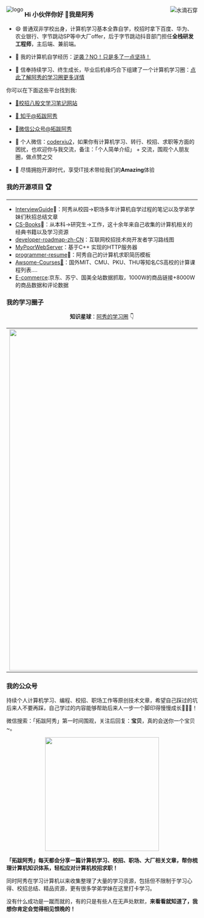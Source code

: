 <p>
<img src="https://github-readme-stats.vercel.app/api?username=forthespada
&show_icons=true" alt="logo" align="left" style="margin-bottom: 20px;" />
</p>



<img align="right" src="https://github-readme-stats.vercel.app/api?username=forthespada&show_icons=true&icon_color=CE1D2D&text_color=718096&bg_color=ffffff&hide_title=true"  alt="水滴石穿" align="right" style="margin-bottom: 20px;"/>



### Hi 小伙伴你好 👋我是阿秀

- :smile: 普通双非学校出身，计算机学习基本全靠自学，校招时拿下百度、华为、农业银行、字节跳动SP等中大厂offer，后于字节跳动抖音部门担任**全栈研发工程师**，主后端、兼前端。


- 🌱 我的计算机自学经历：[逆袭？NO！只是多了一点坚持！](https://mp.weixin.qq.com/s?__biz=Mzg2MDU0ODM3MA==&mid=2247490699&idx=1&sn=0f7a1ee4100a310d679f5ab84fbfa3bc&chksm=ce25e0f6f95269e08c740d212bc7b0d7a4f9a5c01b9a5fff7ed92c30f2348638a3b0c829374e&scene=178&cur_album_id=1738665691953594370#rd)
- 🤔 信奉持续学习、终生成长，毕业后机缘巧合下组建了一个计算机学习圈：[点此了解阿秀的学习圈更多详情](https://interviewguide.cn/notes/05-xiustar/01-xiustar_reading_guide/01-introduce.html#%E9%98%BF%E7%A7%80%E7%BB%84%E5%BB%BA%E4%BA%86%E4%B8%80%E4%B8%AA%E6%A0%A1%E6%8B%9B%E5%AD%A6%E4%B9%A0%E5%9C%88%E5%AD%90)

你可以在下面这些平台找到我:

- [🔭校招八股文学习笔记网站](https://interviewguide.cn/notes/01-guide/web-guide-reading.html)
- [:dog: 知乎@拓跋阿秀](https://www.zhihu.com/people/tuo-ba-a-xiu/answers)
- [👯微信公众号@拓跋阿秀](https://mp.weixin.qq.com/s/gRw25aRFBVB0lUhBAJqV5g)


- 💬 个人微信：[coderxiu2](https://oss.interviewguide.cn/img/202204281304520.png)，如果你有计算机学习、转行、校招、求职等方面的困扰，也欢迎你与我交流，备注：「个人简单介绍」 + 交流，围观个人朋友圈，做点赞之交
- :clap: 尽情拥抱开源时代，享受IT技术带给我们的**Amazing**体验 

### 我的开源项目 🏆

---

- [InterviewGuide](https://github.com/forthespada/InterviewGuide)🚀：阿秀从校园->职场多年计算机自学过程的笔记以及学弟学妹们秋招总结文章
- [CS-Books](https://github.com/forthespada/CS-Books)🚀：从本科->研究生->工作，这十余年来自己收集的计算机相关的经典书籍以及学习资源
- [developer-roadmap-zh-CN](https://github.com/forthespada/developer-roadmap-zh-CN)：互联网校招技术岗开发者学习路线图
- [MyPoorWebServer](https://github.com/forthespada/MyPoorWebServer)：基于C++ 实现的HTTP服务器
- [programmer-resume](https://github.com/forthespada/programmer-resume)🚀：阿秀自己的计算机求职简历模板
- [Awsome-Courses🚀](https://github.com/forthespada/Awsome-Courses)：国外MIT、CMU、PKU、THU等知名CS高校的计算课程列表....
- [E-commerce](https://github.com/forthespada/E-commerce):京东、苏宁、国美全站数据抓取，1000W的商品链接+8000W的商品数据和评论数据

### 我的学习圈子



<div align="center">
    <p align="center"><b>知识星球</b>：<a href="https://www.yuque.com/tuobaaxiu/httmmc/xg0otqvc17wfx4u9">阿秀的学习圈</a> 👇</p>
   <table>
  		<tbody>
            <tr>
               <td align="center" valign="middle">
                <a href="https://interviewguide.cn/notes/05-xiustar/01-xiustar_reading_guide/01-introduce.html#%E9%98%BF%E7%A7%80%E7%BB%84%E5%BB%BA%E4%BA%86%E4%B8%80%E4%B8%AA%E6%A0%A1%E6%8B%9B%E5%AD%A6%E4%B9%A0%E5%9C%88%E5%AD%90"><img src="http://oss.interviewguide.cn/img/202304091541810.png" width="900px" target="_blank"></a>
              </td>       
            </tr>
  		</tbody>
	</table>
</div>


### 我的公众号

持续个人计算机学习、编程、校招、职场工作等原创技术文章，希望自己踩过的坑后来人不要再踩，自己学过的内容能够帮助后来人一步一个脚印得慢慢成长🌹🌹🌹！

微信搜索：「拓跋阿秀」第一时间围观，关注后回复：**宝贝**，真的会送你一个宝贝~。

<div align="center">
  <img src="http://oss.interviewguide.cn/img/202207231714905.png" style="width: 300px; height:300px" />
</div>


**「拓跋阿秀」每天都会分享一篇计算机学习、校招、职场、大厂相关文章，帮你梳理计算机知识体系，轻松应对计算机校招求职！**

同时阿秀在学习计算机以来收集整理了大量的学习资源，包括但不限制于学习心得、校招总结、精品资源，更有很多学弟学妹在这里打卡学习。

没有什么成功是一蹴而就的，有的只是有些人在无声处默默，**来看看就知道了，我想你肯定会觉得相见恨晚的！**

<!--<img src="https://github-profile-trophy.vercel.app/?username=forthespada&theme=flat&column=7" alt="logo" align="left" style="margin: auto;"/>

